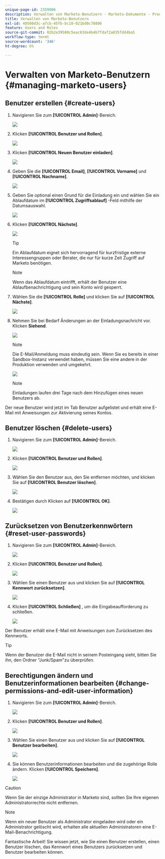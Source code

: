 ```yaml
---
unique-page-id: 2359906
description: Verwalten von Marketo-Benutzern - Marketo-Dokumente - Produktdokumentation
title: Verwalten von Marketo-Benutzern
exl-id: 40506d3c-a7cb-45fb-bc10-021bd0c70806
feature: Users and Roles
source-git-commit: 02b2e39580c5eac63de4b4b7fdaf2a835fdd4ba5
workflow-type: tm+mt
source-wordcount: '346'
ht-degree: 6%

---
```


# Verwalten von Marketo-Benutzern {#managing-marketo-users}

## Benutzer erstellen {#create-users}

1. Navigieren Sie zum **[!UICONTROL Admin]**-Bereich.

   ![](assets/managing-marketo-users-1.png)

1. Klicken **[!UICONTROL Benutzer und Rollen]**.

   ![](assets/managing-marketo-users-2.png)

1. Klicken **[!UICONTROL Neuen Benutzer einladen]**.

   ![](assets/managing-marketo-users-3.png)

1. Geben Sie die **[!UICONTROL Email]**, **[!UICONTROL Vorname]** und **[!UICONTROL Nachname]**.

   ![](assets/managing-marketo-users-4.png)

1. Geben Sie optional einen Grund für die Einladung ein und wählen Sie ein Ablaufdatum im **[!UICONTROL Zugriffsablauf]** -Feld mithilfe der Datumsauswahl.

   ![](assets/managing-marketo-users-5.png)

1. Klicken **[!UICONTROL Nächste]**.

   ![](assets/managing-marketo-users-6.png)

   >[!TIP]
   >
   >Ein Ablaufdatum eignet sich hervorragend für kurzfristige externe Interessengruppen oder Berater, die nur für kurze Zeit Zugriff auf Marketo benötigen.

   >[!NOTE]
   >
   >Wenn das Ablaufdatum eintrifft, erhält der Benutzer eine Ablaufbenachrichtigung und sein Konto wird gesperrt.

1. Wählen Sie die **[!UICONTROL Rolle]** und klicken Sie auf **[!UICONTROL Nächste]**.

   ![](assets/managing-marketo-users-7.png)

1. Nehmen Sie bei Bedarf Änderungen an der Einladungsnachricht vor. Klicken **Siehend**.

   ![](assets/managing-marketo-users-8.png)

   >[!NOTE]
   >
   >Die E-Mail/Anmeldung muss eindeutig sein. Wenn Sie es bereits in einer Sandbox-Instanz verwendet haben, müssen Sie eine andere in der Produktion verwenden und umgekehrt.

   ![](assets/managing-marketo-users-9.png)

   >[!NOTE]
   >
   >Einladungen laufen drei Tage nach dem Hinzufügen eines neuen Benutzers ab.

Der neue Benutzer wird jetzt im Tab Benutzer aufgelistet und erhält eine E-Mail mit Anweisungen zur Aktivierung seines Kontos.

## Benutzer löschen {#delete-users}

1. Navigieren Sie zum **[!UICONTROL Admin]**-Bereich.

   ![](assets/managing-marketo-users-10.png)

1. Klicken **[!UICONTROL Benutzer und Rollen]**.

   ![](assets/managing-marketo-users-11.png)

1. Wählen Sie den Benutzer aus, den Sie entfernen möchten, und klicken Sie auf **[!UICONTROL Benutzer löschen]**.

   ![](assets/managing-marketo-users-12.png)

1. Bestätigen durch Klicken auf **[!UICONTROL OK]**.

   ![](assets/managing-marketo-users-13.png)

## Zurücksetzen von Benutzerkennwörtern {#reset-user-passwords}

1. Navigieren Sie zum **[!UICONTROL Admin]**-Bereich.

   ![](assets/managing-marketo-users-14.png)

1. Klicken **[!UICONTROL Benutzer und Rollen]**.

   ![](assets/managing-marketo-users-15.png)

1. Wählen Sie einen Benutzer aus und klicken Sie auf **[!UICONTROL Kennwort zurücksetzen]**.

   ![](assets/managing-marketo-users-16.png)

1. Klicken **[!UICONTROL Schließen]** , um die Eingabeaufforderung zu schließen.

   ![](assets/managing-marketo-users-17.png)

Der Benutzer erhält eine E-Mail mit Anweisungen zum Zurücksetzen des Kennworts.

>[!TIP]
>
>Wenn der Benutzer die E-Mail nicht in seinem Posteingang sieht, bitten Sie ihn, den Ordner &quot;Junk/Spam&quot;zu überprüfen.

## Berechtigungen ändern und Benutzerinformationen bearbeiten {#change-permissions-and-edit-user-information}

1. Navigieren Sie zum **[!UICONTROL Admin]**-Bereich.

   ![](assets/managing-marketo-users-18.png)

1. Klicken **[!UICONTROL Benutzer und Rollen]**.

   ![](assets/managing-marketo-users-19.png)

1. Wählen Sie einen Benutzer aus und klicken Sie auf **[!UICONTROL Benutzer bearbeiten]**.

   ![](assets/managing-marketo-users-20.png)

1. Sie können Benutzerinformationen bearbeiten und die zugehörige Rolle ändern. Klicken **[!UICONTROL Speichern]**.

   ![](assets/managing-marketo-users-21.png)

>[!CAUTION]
>
>Wenn Sie der einzige Administrator in Marketo sind, sollten Sie Ihre eigenen Administratorrechte nicht entfernen.

>[!NOTE]
>
>Wenn ein neuer Benutzer als Administrator eingeladen wird oder ein Administrator gelöscht wird, erhalten alle aktuellen Administratoren eine E-Mail-Benachrichtigung.

Fantastische Arbeit! Sie wissen jetzt, wie Sie einen Benutzer erstellen, einen Benutzer löschen, das Kennwort eines Benutzers zurücksetzen und Benutzer bearbeiten können.
